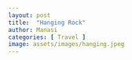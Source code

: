 ```yaml
---
layout: post
title:  "Hanging Rock"
author: Manasi
categories: [ Travel ]
image: assets/images/hanging.jpeg
---
```

